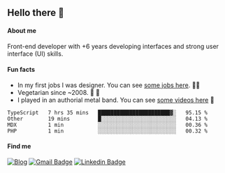 ## Hello there 🤘

#### About me

Front-end developer with +6 years developing interfaces and strong user interface (UI) skills.

#### Fun facts

- In my first jobs I was designer. You can see [some jobs here](https://www.behance.net/edermunhoz1384). 👨‍💻
- Vegetarian since ~2008. 🌱 🍄
- I played in an authorial metal band. You can see [some videos here](https://www.youtube.com/watch?v=73xqyuybYWc&ab_channel=OrckOut) 🎸

<!--START_SECTION:waka-->
```text
TypeScript   7 hrs 35 mins   ███████████████████████▓░   95.15 % 
Other        19 mins         █░░░░░░░░░░░░░░░░░░░░░░░░   04.13 % 
MDX          1 min           ░░░░░░░░░░░░░░░░░░░░░░░░░   00.36 % 
PHP          1 min           ░░░░░░░░░░░░░░░░░░░░░░░░░   00.32 % 
```
<!--END_SECTION:waka-->

#### Find me

[![Blog](https://img.shields.io/badge/blog-https%3A%2F%2Federmunhozsantos.com%2F-orange)](https://edermunhozsantos.netlify.app/)
[![Gmail Badge](https://img.shields.io/badge/-edermunhozsantos@gmail.com-c14438?style=flat-square&logo=Gmail&logoColor=white&link=mailto:edermunhozsantos@gmail.com)](mailto:edermunhozsantos@gmail.com)
[![Linkedin Badge](https://img.shields.io/badge/-LinkedIn-blue?style=flat-square&logo=Linkedin&logoColor=white&link=eder-munhoz-dos-santos-52965b66)](https://www.linkedin.com/in/eder-munhoz-dos-santos-52965b66)
